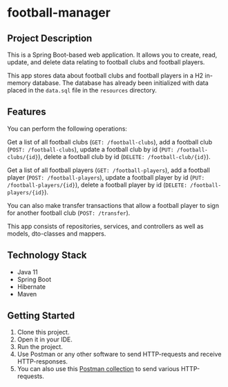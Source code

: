 # football-manager

Project Description
-------------
This is a Spring Boot-based web application. It allows you to create, read, update, and delete data relating to football clubs and football players.

This app stores data about football clubs and football players in a H2 in-memory database. The database has already been initialized with data placed in the `data.sql` file in the `resources` directory.


Features
-------------
You can perform the following operations:

Get a list of all football clubs (`GET: /football-clubs`), add a football club (`POST: /football-clubs`), update a football club by id (`PUT: /football-clubs/{id}`), delete a football club by id (`DELETE: /football-club/{id}`).

Get a list of all football players (`GET: /football-players`), add a football player (`POST: /football-players`), update a football player by id (`PUT: /football-players/{id}`), delete a football player by id (`DELETE: /football-players/{id}`).

You can also make transfer transactions that allow a football player to sign for another football club (`POST: /transfer`).

This app consists of repositories, services, and controllers as well as models, dto-classes and mappers.

Technology Stack
-------------
- Java 11
- Spring Boot
- Hibernate
- Maven

Getting Started
-------------
1. Clone this project.
2. Open it in your IDE.
3. Run the project.
4. Use Postman or any other software to send HTTP-requests and receive HTTP-responses.
5. You can also use this [Postman collection](https://go.postman.co/workspace/Team-Workspace~07c3f2a7-1f61-4805-87b5-7c3ff96574dc/collection/21520132-d8a63c56-ab8a-45c2-81fd-f211808f1125?action=share&creator=21520132) to send various HTTP-requests.
